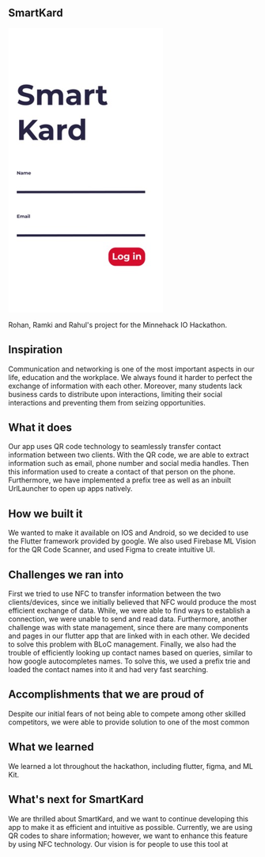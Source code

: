 ## SmartKard

![](images/preview.png)


Rohan, Ramki and Rahul's project for the Minnehack IO Hackathon.

## Inspiration
Communication and networking is one of the most important aspects in our life, education and the workplace. We always found it harder to perfect the exchange of information with each other. Moreover, many students lack business cards to distribute upon interactions, limiting their social interactions and preventing them from seizing opportunities.

## What it does
Our app uses QR code technology to seamlessly transfer contact information between two clients. With the QR code, we are able to extract information such as email, phone number and social media handles. Then this information used to create a contact of that person on the phone. Furthermore, we have implemented a prefix tree as well as an inbuilt UrlLauncher to open up apps natively.

## How we built it
We wanted to make it available on IOS and Android, so we decided to use the Flutter framework provided by google. We also used Firebase ML Vision for the QR Code Scanner, and used Figma to create intuitive UI.

## Challenges we ran into
First we tried to use NFC to transfer information between the two clients/devices, since we initially believed that NFC would produce the most efficient exchange of data. While, we were able to find ways to establish a connection, we were unable to send and read data. Furthermore, another challenge was with state management, since there are many components and pages in our flutter app that are linked with in each other. We decided to solve this problem with BLoC management. Finally, we also had the trouble of efficiently looking up contact names based on queries, similar to how google autocompletes names. To solve this, we used a prefix trie and loaded the contact names into it and had very fast searching.

## Accomplishments that we are proud of
Despite our initial fears of not being able to compete among other skilled competitors, we were able to provide solution to one of the most common

## What we learned
We learned a lot throughout the hackathon, including flutter, figma, and ML Kit.

## What's next for SmartKard
We are thrilled about SmartKard, and we want to continue developing this app to make it as efficient and intuitive as possible. Currently, we are using QR codes to share information; however, we want to enhance this feature by using NFC technology. Our vision is for people to use this tool at
